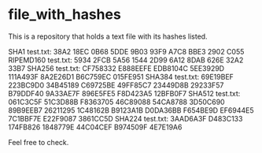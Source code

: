 # file_with_hashes
This is a repository that holds a text file with its hashes listed.

SHA1
test.txt: 38A2 18EC 0B68 5DDE 9B03  93F9 A7C8 BBE3 2902 C055
RIPEMD160
test.txt: 5934 2FCB 5A56 1544 2D99  6A12 8DAB 626E 32A2 33B7
SHA256
test.txt: CF758332 E888EEFE EDB8104C 5EE3929D 111A493F 8A2E26D1 B6C759EC
015FE951
SHA384
test.txt: 69E19BEF 223BC9D0 34B45189 C69725BE 49FF85C7 23449D8B 29233F57
B79DDF40 9A33AE7F 896E5FE5 F8D423A5 12BFB0F7
SHA512
test.txt: 061C3C5F 51C3D88B F8363705 46C89088 54CA8788 3D50C690 89B9EEB7
26211295 1C48162B B9123A1B D0DA36BB F654BE9D EF6944E5 7C1BBF7E
E22F9087 3861CC5D
SHA224
test.txt: 3AAD6A3F D483C133 174FB826 1848779E 44C04CEF B974509F 4E7E19A6

Feel free to check.
